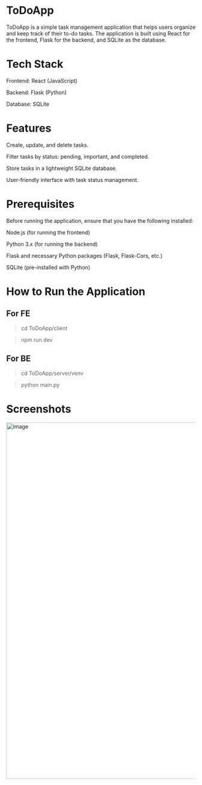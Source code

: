 # ToDoApp
 ToDoApp is a simple task management application that helps users organize and keep track of their to-do tasks. The application is built using React for the frontend, Flask for the backend, and SQLite as the database.
# Tech Stack
Frontend: React (JavaScript)

Backend: Flask (Python)

Database: SQLite
# Features
Create, update, and delete tasks.

Filter tasks by status: pending, important, and completed.

Store tasks in a lightweight SQLite database.

User-friendly interface with task status management.
# Prerequisites
Before running the application, ensure that you have the following installed:

Node.js (for running the frontend)

Python 3.x (for running the backend)

Flask and necessary Python packages (Flask, Flask-Cors, etc.)

SQLite (pre-installed with Python)
# How to Run the Application
## For FE
> cd ToDoApp/client

> npm run dev

## For BE
> cd ToDoApp/server/venv

> python main.py
# Screenshots
<img width="949" alt="image" src="https://github.com/user-attachments/assets/377ed56a-f1e6-46fd-b95e-b6dafab7fcf5">
